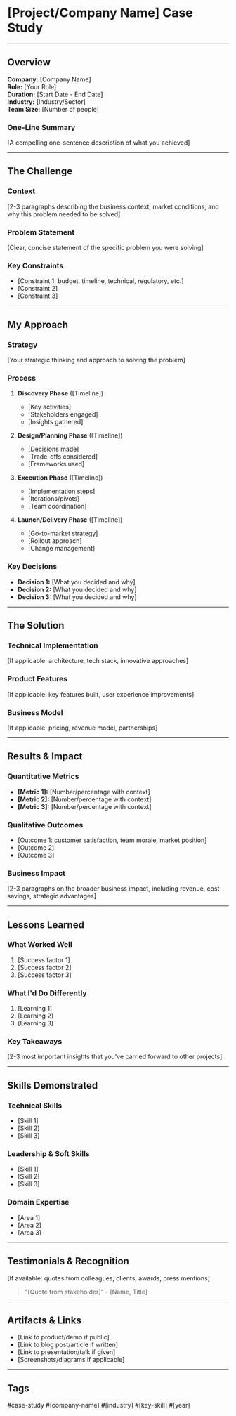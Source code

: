 # [Project/Company Name] Case Study

---

## Overview

**Company:** [Company Name]  
**Role:** [Your Role]  
**Duration:** [Start Date - End Date]  
**Industry:** [Industry/Sector]  
**Team Size:** [Number of people]  

### One-Line Summary
[A compelling one-sentence description of what you achieved]

---

## The Challenge

### Context
[2-3 paragraphs describing the business context, market conditions, and why this problem needed to be solved]

### Problem Statement
[Clear, concise statement of the specific problem you were solving]

### Key Constraints
- [Constraint 1: budget, timeline, technical, regulatory, etc.]
- [Constraint 2]
- [Constraint 3]

---

## My Approach

### Strategy
[Your strategic thinking and approach to solving the problem]

### Process
1. **Discovery Phase** ([Timeline])
   - [Key activities]
   - [Stakeholders engaged]
   - [Insights gathered]

2. **Design/Planning Phase** ([Timeline])
   - [Decisions made]
   - [Trade-offs considered]
   - [Frameworks used]

3. **Execution Phase** ([Timeline])
   - [Implementation steps]
   - [Iterations/pivots]
   - [Team coordination]

4. **Launch/Delivery Phase** ([Timeline])
   - [Go-to-market strategy]
   - [Rollout approach]
   - [Change management]

### Key Decisions
- **Decision 1:** [What you decided and why]
- **Decision 2:** [What you decided and why]
- **Decision 3:** [What you decided and why]

---

## The Solution

### Technical Implementation
[If applicable: architecture, tech stack, innovative approaches]

### Product Features
[If applicable: key features built, user experience improvements]

### Business Model
[If applicable: pricing, revenue model, partnerships]

---

## Results & Impact

### Quantitative Metrics
- **[Metric 1]:** [Number/percentage with context]
- **[Metric 2]:** [Number/percentage with context]
- **[Metric 3]:** [Number/percentage with context]

### Qualitative Outcomes
- [Outcome 1: customer satisfaction, team morale, market position]
- [Outcome 2]
- [Outcome 3]

### Business Impact
[2-3 paragraphs on the broader business impact, including revenue, cost savings, strategic advantages]

---

## Lessons Learned

### What Worked Well
1. [Success factor 1]
2. [Success factor 2]
3. [Success factor 3]

### What I'd Do Differently
1. [Learning 1]
2. [Learning 2]
3. [Learning 3]

### Key Takeaways
[2-3 most important insights that you've carried forward to other projects]

---

## Skills Demonstrated

### Technical Skills
- [Skill 1]
- [Skill 2]
- [Skill 3]

### Leadership & Soft Skills
- [Skill 1]
- [Skill 2]
- [Skill 3]

### Domain Expertise
- [Area 1]
- [Area 2]
- [Area 3]

---

## Testimonials & Recognition
[If available: quotes from colleagues, clients, awards, press mentions]

> "[Quote from stakeholder]" - [Name, Title]

---

## Artifacts & Links
- [Link to product/demo if public]
- [Link to blog post/article if written]
- [Link to presentation/talk if given]
- [Screenshots/diagrams if applicable]

---

## Tags
#case-study #[company-name] #[industry] #[key-skill] #[year]